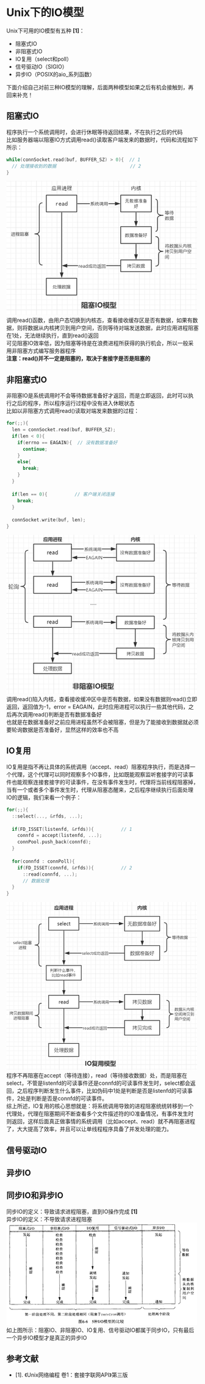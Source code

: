 # Unix下的IO模型
Unix下可用的IO模型有五种 **[1]**：
* 阻塞式IO
* 非阻塞式IO
* IO复用（select和poll）
* 信号驱动IO（SIGIO）
* 异步IO（POSIX的aio_系列函数）

下面介绍自己对前三种IO模型的理解，后面两种模型如果之后有机会接触到，再回来补充！  

## 阻塞式IO
程序执行一个系统调用时，会进行休眠等待返回结果，不在执行之后的代码  
比如服务器端以阻塞IO方式调用read()读取客户端发来的数据时，代码和流程如下所示：
``` C++
while(connSocket.read(buf, BUFFER_SZ) > 0){  // 1
  // 处理接收到的数据                           // 2
}
```
![阻塞IO模型](../Images/np/blocking_IO.png)  
调用read()函数，由用户态切换到内核态，查看接收缓存区是否有数据，如果有数据，则将数据从内核拷贝到用户空间，否则等待对端发送数据，此时应用进程阻塞在1处，无法继续执行，直到read()返回  
可见阻塞IO效率低，因为阻塞等待是在浪费进程所获得的执行机会，所以一般采用非阻塞方式编写服务器程序  
**注意：read()并不一定是阻塞的，取决于套接字是否是阻塞的**  

## 非阻塞式IO
非阻塞IO是系统调用时不会等待数据准备好才返回，而是立即返回，此时可以执行之后的程序，所以程序运行过程中没有进入休眠状态  
比如以非阻塞方式调用read()读取对端发来数据的过程：
``` C++
for(;;){
  len = connSocket.read(buf, BUFFER_SZ);
  if(len < 0){
    if(errno == EAGAIN){  // 没有数据准备好
      continue;
    }
    else{
      break;
    }
  }

  if(len == 0){          // 客户端关闭连接
    break;
  }

  connSocket.write(buf, len);
}
```
![非阻塞IO模型](../Images/np/nonblocking_IO.png)    
调用read()陷入内核，查看接收缓冲区中是否有数据，如果没有数据则read()立即返回，返回值为-1，error = EAGAIN，此时应用进程可以执行一些其他代码，之后再次调用read()判断是否有数据准备好  
也就是在数据准备好之前应用进程虽然不会被阻塞，但是为了能接收到数据就必须要轮询数据是否准备好，显然这样的效率也不高

## IO复用
IO复用是指不再让具体的系统调用（accept、read）阻塞程序执行，而是选择一个代理，这个代理可以同时观察多个IO事件，比如既能观察监听套接字的可读事件也能观察连接套接字的可读事件，在没有事件发生时，代理将当前线程阻塞掉，当有一个或者多个事件发生时，代理从阻塞态醒来，之后程序继续执行后面处理IO的逻辑，我们来看一个例子：
``` C++
for(;;){
  ::select(..., &rfds, ...);

  if(FD_ISSET(listenfd, &rfds)){          // 1
    connfd = accept(listenfd, ...);
    connPool.push_back(connfd);
  }

  for(connfd : connPoll){                 
    if(FD_ISSET(connfd, &rfds)){          // 2
      ::read(connfd, ...);
      // 数据处理
  }
}
```
![IO复用模型](../Images/np/IO_multiplexing.png)  
程序不再阻塞在accept（等待连接），read（等待接收数据）处，而是阻塞在select，不管是listenfd的可读事件还是connfd的可读事件发生时，select都会返回，之后程序判断发生什么事件，比如伪码中1处是判断是否是listenfd的可读事件，2处是判断是否是connfd的可读事件。  
综上所述，IO复用的核心思想就是：将系统调用导致的进程阻塞统统转移到一个代理处，代理在阻塞期间不断查看多个文件描述符的IO准备情况，有事件发生时则返回，这样后面真正做事情的系统调用（比如accept、read）就不再阻塞进程了，大大提高了效率，并且可以让单线程程序具备了并发处理的能力。

## 信号驱动IO

## 异步IO

## 同步IO和异步IO
同步IO的定义：导致请求进程阻塞，直到IO操作完成 **[1]**  
异步IO的定义：不导致请求进程阻塞  
![IO模型比较](../Images/np/IO_compare.png)  
如上图所示：阻塞IO、非阻塞IO、IO复用、信号驱动IO都属于同步IO，只有最后一个异步IO模型才是真正的异步IO

## 参考文献
* [1]. 《Unix网络编程 卷1：套接字联网API》第三版